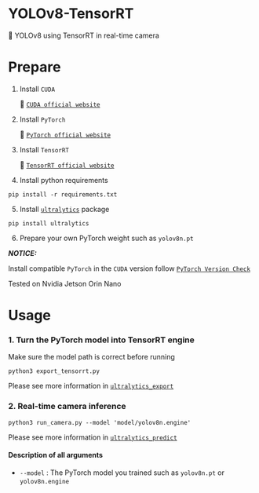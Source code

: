 # YOLOv8-TensorRT
👀 YOLOv8 using TensorRT in real-time camera


# Prepare
1. Install `CUDA`

    🚀 [`CUDA official website`](https://docs.nvidia.com/cuda/cuda-installation-guide-linux/index.html#download-the-nvidia-cuda-toolkit)

2. Install `PyTorch`

    🚀 [`PyTorch official website`](https://pytorch.org/get-started/locally/)

3. Install `TensorRT`

    🚀 [`TensorRT official website`](https://developer.nvidia.com/nvidia-tensorrt-8x-download)

4. Install python requirements
 ``` shell
 pip install -r requirements.txt
 ```

5. Install [`ultralytics`](https://github.com/ultralytics/ultralytics) package
 ``` shell
 pip install ultralytics
 ```

6. Prepare your own PyTorch weight such as `yolov8n.pt`


***NOTICE:***

Install compatible `PyTorch` in the `CUDA` version follow [`PyTorch Version Check`](https://pytorch.org/get-started/previous-versions/)

Tested on Nvidia Jetson Orin Nano


# Usage
### 1. Turn the PyTorch model into TensorRT engine

Make sure the model path is correct before running

 ``` shell
 python3 export_tensorrt.py
 ```
Please see more information in [`ultralytics_export`](https://docs.ultralytics.com/modes/export/)

### 2. Real-time camera inference

``` shell
python3 run_camera.py --model 'model/yolov8n.engine'
```
Please see more information in [`ultralytics_predict`](https://docs.ultralytics.com/modes/predict/)

#### Description of all arguments

- `--model` : The PyTorch model you trained such as `yolov8n.pt` or `yolov8n.engine`

